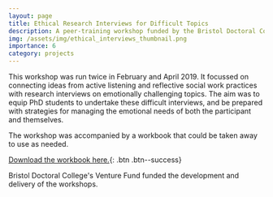 ```yaml
---
layout: page
title: Ethical Research Interviews for Difficult Topics
description: A peer-training workshop funded by the Bristol Doctoral College
img: /assets/img/ethical_interviews_thumbnail.png
importance: 6
category: projects
---
```


This workshop was run twice in February and April 2019. It focussed on connecting ideas from active listening and reflective social work practices with research interviews on emotionally challenging topics. The aim was to equip PhD students to undertake these difficult interviews, and be prepared with strategies for managing the emotional needs of both the participant and themselves. 

The workshop was accompanied by a workbook that could be taken away to use as needed.

[Download the workbook here.](../../assets/pdf/workbook.pdf){: .btn .btn--success}

Bristol Doctoral College's Venture Fund funded the development and delivery of the workshops. 